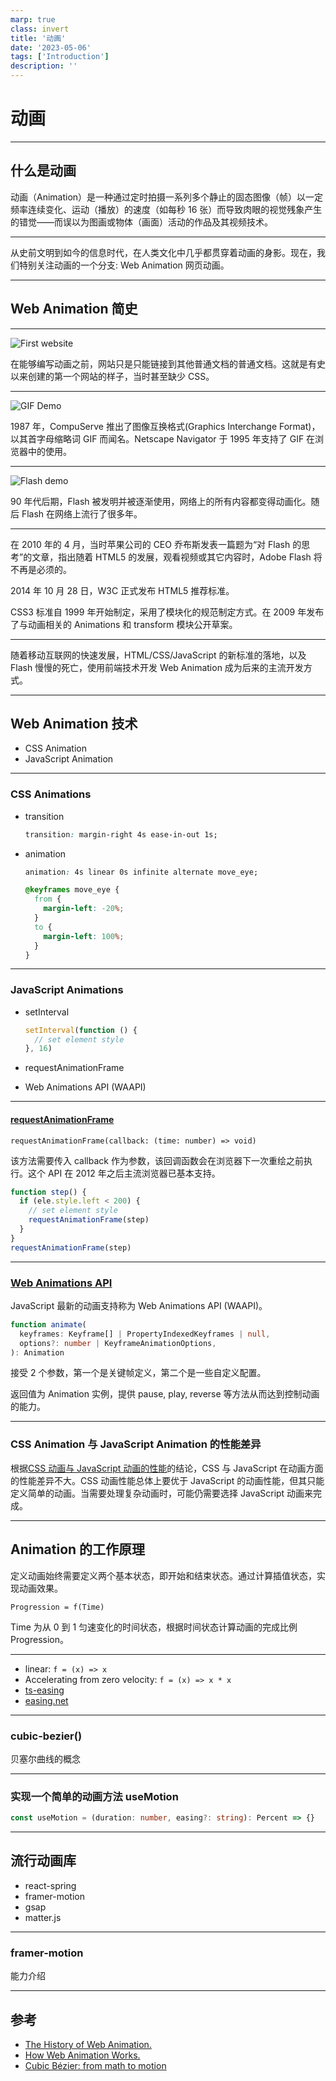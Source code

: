```yaml
---
marp: true
class: invert
title: '动画'
date: '2023-05-06'
tags: ['Introduction']
description: ''
---
```


# 动画

---

## 什么是动画

动画（Animation）是一种通过定时拍摄一系列多个静止的固态图像（帧）以一定频率连续变化、运动（播放）的速度（如每秒 16 张）而导致肉眼的视觉残象产生的错觉——而误以为图画或物体（画面）活动的作品及其视频技术。

---

从史前文明到如今的信息时代，在人类文化中几乎都贯穿着动画的身影。现在，我们特别关注动画的一个分支: Web Animation 网页动画。

---

## Web Animation 简史

---

![First website](https://miro.medium.com/v2/resize:fit:1400/format:webp/1*ejhnnrSPdNcBLSQncuzrrw.png)

在能够编写动画之前，网站只是只能链接到其他普通文档的普通文档。这就是有史以来创建的第一个网站的样子，当时甚至缺少 CSS。

---

![GIF Demo](https://miro.medium.com/v2/resize:fit:964/1*Ry53XOSQR16hQtKbr5hC1w.gif)

1987 年，CompuServe 推出了图像互换格式(Graphics Interchange Format)，以其首字母缩略词 GIF 而闻名。Netscape Navigator 于 1995 年支持了 GIF 在浏览器中的使用。

---

![Flash demo](https://s3.ifanr.com/wp-content/uploads/2017/08/xiaoxaio.gif)

90 年代后期，Flash 被发明并被逐渐使用，网络上的所有内容都变得动画化。随后 Flash 在网络上流行了很多年。

---

在 2010 年的 4 月，当时苹果公司的 CEO 乔布斯发表一篇题为“对 Flash 的思考”的文章，指出随着 HTML5 的发展，观看视频或其它内容时，Adobe Flash 将不再是必须的。

2014 年 10 月 28 日，W3C 正式发布 HTML5 推荐标准。

CSS3 标准自 1999 年开始制定，采用了模块化的规范制定方式。在 2009 年发布了与动画相关的 Animations 和 transform 模块公开草案。

---

随着移动互联网的快速发展，HTML/CSS/JavaScript 的新标准的落地，以及 Flash 慢慢的死亡，使用前端技术开发 Web Animation 成为后来的主流开发方式。

---

## Web Animation 技术

- CSS Animation
- JavaScript Animation

---

### CSS Animations

- transition

  ```css
  transition: margin-right 4s ease-in-out 1s;
  ```

- animation

  ```css
  animation: 4s linear 0s infinite alternate move_eye;

  @keyframes move_eye {
    from {
      margin-left: -20%;
    }
    to {
      margin-left: 100%;
    }
  }
  ```

---

### JavaScript Animations

- setInterval

  ```js
  setInterval(function () {
    // set element style
  }, 16)
  ```

- requestAnimationFrame
- Web Animations API (WAAPI)

---

#### [requestAnimationFrame](https://developer.mozilla.org/zh-CN/docs/Web/API/window/requestAnimationFrame)

`requestAnimationFrame(callback: (time: number) => void)`

该方法需要传入 callback 作为参数，该回调函数会在浏览器下一次重绘之前执行。这个 API 在 2012 年之后主流浏览器已基本支持。

```js
function step() {
  if (ele.style.left < 200) {
    // set element style
    requestAnimationFrame(step)
  }
}
requestAnimationFrame(step)
```

---

### [Web Animations API](https://developer.mozilla.org/zh-CN/docs/Web/API/Web_Animations_API)

JavaScript 最新的动画支持称为 Web Animations API (WAAPI)。

```ts
function animate(
  keyframes: Keyframe[] | PropertyIndexedKeyframes | null,
  options?: number | KeyframeAnimationOptions,
): Animation
```

接受 2 个参数，第一个是关键帧定义，第二个是一些自定义配置。

返回值为 Animation 实例，提供 pause, play, reverse 等方法从而达到控制动画的能力。

---

### CSS Animation 与 JavaScript Animation 的性能差异

根据[CSS 动画与 JavaScript 动画的性能](https://developer.mozilla.org/zh-CN/docs/Web/Performance/CSS_JavaScript_animation_performance)的结论，CSS 与 JavaScript 在动画方面的性能差异不大。CSS 动画性能总体上要优于 JavaScript 的动画性能，但其只能定义简单的动画。当需要处理复杂动画时，可能仍需要选择 JavaScript 动画来完成。

---

## Animation 的工作原理

定义动画始终需要定义两个基本状态，即开始和结束状态。通过计算插值状态，实现动画效果。

`Progression = f(Time)`

Time 为从 0 到 1 匀速变化的时间状态，根据时间状态计算动画的完成比例 Progression。

---

- linear: `f = (x) => x`
- Accelerating from zero velocity: `f = (x) => x * x`
- [ts-easing](https://github.com/streamich/ts-easing/blob/master/src/index.ts)
- [easing.net](https://easings.net/zh-cn#)

---

### cubic-bezier()

贝塞尔曲线的概念

---

### 实现一个简单的动画方法 useMotion

```ts
const useMotion = (duration: number, easing?: string): Percent => {}
```

---

## 流行动画库

- react-spring
- framer-motion
- gsap
- matter.js

---

### framer-motion

能力介绍

---

## 参考

- [The History of Web Animation.](https://medium.com/@milberferreira/the-history-of-web-animation-63b106c97fdf)
- [How Web Animation Works.](https://medium.com/@milberferreira/how-web-animation-works-e133e486d013)
- [Cubic Bézier: from math to motion](https://blog.maximeheckel.com/posts/cubic-bezier-from-math-to-motion/)
